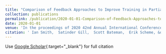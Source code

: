 ```yaml
---
title: "Comparison of Feedback Approaches to Improve Training in Partial Weight-Bearing"
collection: publications
permalink: /publication/2020-01-01-Comparison-of-Feedback-Approaches-to-Improve-Training-in-Partial-Weight-Bearing
date: 2020-01-01
venue: 'In the proceedings of 2020 42nd Annual International Conference of the IEEE Engineering in Medicine &amp; Biology Society (EMBC)'
citation: ' Ian Smith,  Satinder Gill,  Scott Bateman,  Erik Scheme, &quot;Comparison of Feedback Approaches to Improve Training in Partial Weight-Bearing.&quot; In the proceedings of 2020 42nd Annual International Conference of the IEEE Engineering in Medicine &amp;amp; Biology Society (EMBC), 2020.'
---
```

Use [Google Scholar](https://scholar.google.com/scholar?q=Comparison+of+Feedback+Approaches+to+Improve+Training+in+Partial+Weight+Bearing){:target="_blank"} for full citation